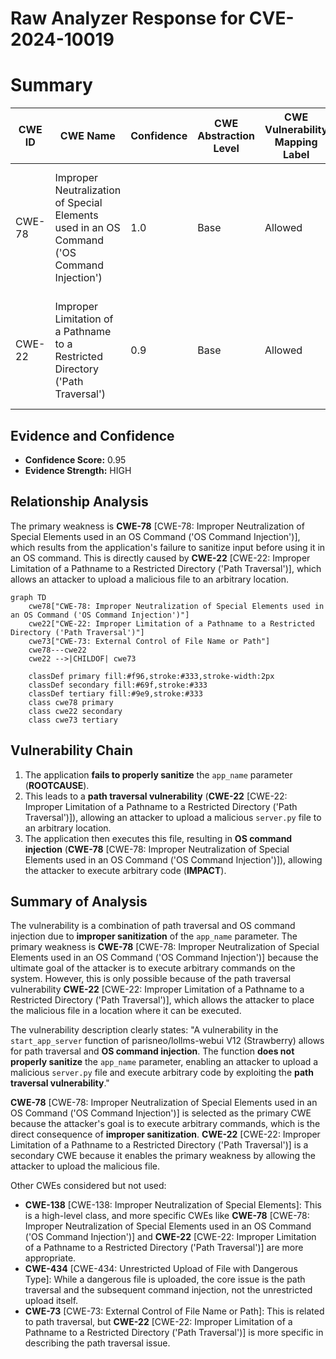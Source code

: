 # Raw Analyzer Response for CVE-2024-10019

# Summary
| CWE ID | CWE Name | Confidence | CWE Abstraction Level | CWE Vulnerability Mapping Label | CWE-Vulnerability Mapping Notes |
|---|---|---|---|---|---|
| CWE-78 | Improper Neutralization of Special Elements used in an OS Command ('OS Command Injection') | 1.0 | Base | Allowed | Primary CWE: The vulnerability allows execution of arbitrary OS commands due to insufficient sanitization. |
| CWE-22 | Improper Limitation of a Pathname to a Restricted Directory ('Path Traversal') | 0.9 | Base | Allowed | Secondary CWE: Path traversal allows uploading a malicious file to an arbitrary location. |

## Evidence and Confidence

*   **Confidence Score:** 0.95
*   **Evidence Strength:** HIGH

## Relationship Analysis
The primary weakness is **CWE-78** [CWE-78: Improper Neutralization of Special Elements used in an OS Command ('OS Command Injection')], which results from the application's failure to sanitize input before using it in an OS command. This is directly caused by **CWE-22** [CWE-22: Improper Limitation of a Pathname to a Restricted Directory ('Path Traversal')], which allows an attacker to upload a malicious file to an arbitrary location.

```mermaid
graph TD
    cwe78["CWE-78: Improper Neutralization of Special Elements used in an OS Command ('OS Command Injection')"]
    cwe22["CWE-22: Improper Limitation of a Pathname to a Restricted Directory ('Path Traversal')"]
    cwe73["CWE-73: External Control of File Name or Path"]
    cwe78---cwe22
    cwe22 -->|CHILDOF| cwe73
    
    classDef primary fill:#f96,stroke:#333,stroke-width:2px
    classDef secondary fill:#69f,stroke:#333
    classDef tertiary fill:#9e9,stroke:#333
    class cwe78 primary
    class cwe22 secondary
    class cwe73 tertiary
```

## Vulnerability Chain
1.  The application **fails to properly sanitize** the `app_name` parameter (**ROOTCAUSE**).
2.  This leads to a **path traversal vulnerability** (**CWE-22** [CWE-22: Improper Limitation of a Pathname to a Restricted Directory ('Path Traversal')]), allowing an attacker to upload a malicious `server.py` file to an arbitrary location.
3.  The application then executes this file, resulting in **OS command injection** (**CWE-78** [CWE-78: Improper Neutralization of Special Elements used in an OS Command ('OS Command Injection')]), allowing the attacker to execute arbitrary code (**IMPACT**).

## Summary of Analysis
The vulnerability is a combination of path traversal and OS command injection due to **improper sanitization** of the `app_name` parameter. The primary weakness is **CWE-78** [CWE-78: Improper Neutralization of Special Elements used in an OS Command ('OS Command Injection')] because the ultimate goal of the attacker is to execute arbitrary commands on the system. However, this is only possible because of the path traversal vulnerability **CWE-22** [CWE-22: Improper Limitation of a Pathname to a Restricted Directory ('Path Traversal')], which allows the attacker to place the malicious file in a location where it can be executed.

The vulnerability description clearly states: "A vulnerability in the `start_app_server` function of parisneo/lollms-webui V12 (Strawberry) allows for path traversal and **OS command injection**. The function **does not properly sanitize** the `app_name` parameter, enabling an attacker to upload a malicious `server.py` file and execute arbitrary code by exploiting the **path traversal vulnerability**."

**CWE-78** [CWE-78: Improper Neutralization of Special Elements used in an OS Command ('OS Command Injection')] is selected as the primary CWE because the attacker's goal is to execute arbitrary commands, which is the direct consequence of **improper sanitization**. **CWE-22** [CWE-22: Improper Limitation of a Pathname to a Restricted Directory ('Path Traversal')] is a secondary CWE because it enables the primary weakness by allowing the attacker to upload the malicious file.

Other CWEs considered but not used:

*   **CWE-138** [CWE-138: Improper Neutralization of Special Elements]: This is a high-level class, and more specific CWEs like **CWE-78** [CWE-78: Improper Neutralization of Special Elements used in an OS Command ('OS Command Injection')] and **CWE-22** [CWE-22: Improper Limitation of a Pathname to a Restricted Directory ('Path Traversal')] are more appropriate.
*   **CWE-434** [CWE-434: Unrestricted Upload of File with Dangerous Type]: While a dangerous file is uploaded, the core issue is the path traversal and the subsequent command injection, not the unrestricted upload itself.
*   **CWE-73** [CWE-73: External Control of File Name or Path]: This is related to path traversal, but **CWE-22** [CWE-22: Improper Limitation of a Pathname to a Restricted Directory ('Path Traversal')] is more specific in describing the path traversal issue.